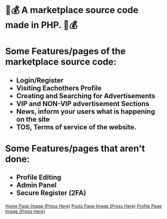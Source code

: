 <h1>🛒💰 A marketplace source code made in PHP. 🛒💰</h1>

<h1>Some Features/pages of the marketplace source code:</h1>
<h2>
  <ul>
    <li>Login/Register</li>
    <li>Visiting Eachothers Profile</li>
    <li>Creating and Searching for Advertisements</li>
     <li>VIP and NON-VIP advertisement Sections</li>
    <li>News, inform your users what is happening on the site</li>
    <li>TOS, Terms of service of the website.</li>
  </ul>
</h2>

<h1>Some Features/pages that aren't done:</h1>
<h2>
  <ul>
    <li>Profile Editing</li>
    <li>Admin Panel</li>
    <li>Secure Register (2FA)</li>
  </ul>
</h2>


<a href="https://media.discordapp.net/attachments/1171107959296770110/1185742907886551101/image.png?ex=6590b823&is=657e4323&hm=506e9cdefc5d5f5957f7fd854bf0a5e716dad2ce727728cd2e214a99fdf3ffd9&=&format=webp&quality=lossless&width=1387&height=675">Home Page Image (Press Here)</a>
<a href="https://media.discordapp.net/attachments/1171107959296770110/1185743097120956467/image.png?ex=6590b850&is=657e4350&hm=096edcaccd8773f8ea2fcdc131a1ad38985eea6da1927b6fedec8066c21fdf58&=&format=webp&quality=lossless&width=1384&height=675">Posts Page Image (Press Here)</a>
<a href="https://media.discordapp.net/attachments/1171107959296770110/1185743293724758066/image.png?ex=6590b87f&is=657e437f&hm=5155239465432f5fa4a428e3de5720f98a602fd636d55088fcc22386a8be32f0&=&format=webp&quality=lossless&width=1378&height=673">Profile Page Image (Press Here)</a>
